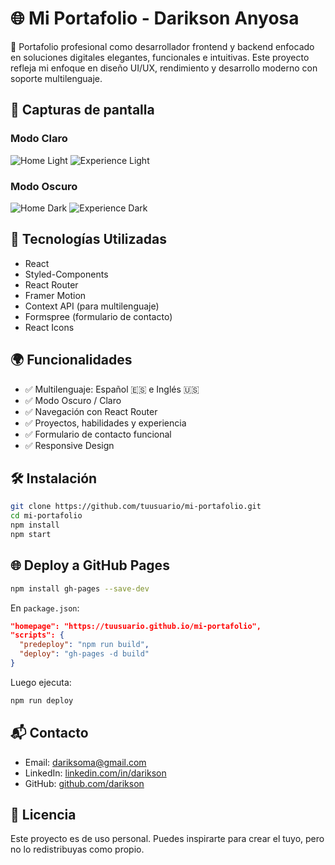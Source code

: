 # 🌐 Mi Portafolio - Darikson Anyosa

🚀 Portafolio profesional como desarrollador frontend y backend enfocado en soluciones digitales elegantes, funcionales e intuitivas. Este proyecto refleja mi enfoque en diseño UI/UX, rendimiento y desarrollo moderno con soporte multilenguaje.

## 📸 Capturas de pantalla

### Modo Claro
![Home Light](./screenshots/home-light.png)
![Experience Light](./screenshots/experience-light.png)

### Modo Oscuro
![Home Dark](./screenshots/home-dark.png)
![Experience Dark](./screenshots/experience-dark.png)

## 🧰 Tecnologías Utilizadas

- React
- Styled-Components
- React Router
- Framer Motion
- Context API (para multilenguaje)
- Formspree (formulario de contacto)
- React Icons

## 🌍 Funcionalidades

- ✅ Multilenguaje: Español 🇪🇸 e Inglés 🇺🇸
- ✅ Modo Oscuro / Claro
- ✅ Navegación con React Router
- ✅ Proyectos, habilidades y experiencia
- ✅ Formulario de contacto funcional
- ✅ Responsive Design

## 🛠 Instalación

```bash
git clone https://github.com/tuusuario/mi-portafolio.git
cd mi-portafolio
npm install
npm start
```

## 🌐 Deploy a GitHub Pages

```bash
npm install gh-pages --save-dev
```

En `package.json`:

```json
"homepage": "https://tuusuario.github.io/mi-portafolio",
"scripts": {
  "predeploy": "npm run build",
  "deploy": "gh-pages -d build"
}
```

Luego ejecuta:

```bash
npm run deploy
```

## 📬 Contacto

- Email: dariksoma@gmail.com
- LinkedIn: [linkedin.com/in/darikson](https://linkedin.com/)
- GitHub: [github.com/darikson](https://github.com/)

## 📄 Licencia

Este proyecto es de uso personal. Puedes inspirarte para crear el tuyo, pero no lo redistribuyas como propio.
